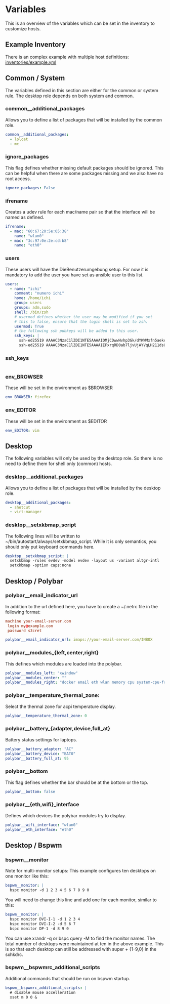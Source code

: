# Variables
This is an overview of the variables which can be set in the inventory to customize hosts.

## Example Inventory
There is an complex example with multiple host definitions: [inventories/example.yml](../inventories/example.yml)

## Common / System
The variables defined in this section are either for the common or system rule.
The desktop role depends on both system and common.

### common__additional_packages
Allows you to define a list of packages that will be installed by the common role.
```yaml
common__additional_packages:
  - lolcat
  - mc
```

### ignore_packages
This flag defines whether missing default packages should be ignored.
This can be helpful when there are some packages missing and we also have no root access.
```yaml
ignore_packages: False
```

### ifrename
Creates a udev rule for each mac/name pair so that the interface will be named as defined.
```yaml
ifrename:
  - mac: "60:67:20:5e:05:38"
    name: "wlan0"
  - mac: "3c:97:0e:2e:cd:b8"
    name: "eth0"
```

### users
These users will have the DieBenutzerumgebung setup.
For now it is mandatory to add the user you have set as ansible user to this list.
```yaml
users:
  - name: "ichi"
    comment: "numero ichi"
    home: /home/ichi
    group: users
    groups: adm,sudo
    shell: /bin/zsh
    # usermod defines whether the user may be modified if you set
    # this to false, ensure that the login shell is set to zsh.
    usermod: True
    # the following ssh pubkeys will be added to this user.
    ssh_keys: |
      ssh-ed25519 AAAAC3NzaC1lZDI1NTE5AAAAIOMjCDwwHvhp3Gk/dYKWMxfn5aekc22+NvuekydZja2d localhorst
      ssh-ed25519 AAAAC3NzaC1lZDI1NTE5AAAAIEFxrqRD0ab7ljvUjAYVqLH211dsUssr8ZGZ/N3riZOx schleppi
```

### ssh_keys
```yaml
```

### env_BROWSER
These will be set in the environment as $BROWSER
```yaml
env_BROWSER: firefox
```

### env_EDITOR
These will be set in the environment as $EDITOR
```yaml
env_EDITOR: vim
```

## Desktop
The following variables will only be used by the desktop role. So there is no need to define them for shell only (common) hosts.

### desktop__additional_packages
Allows you to define a list of packages that will be installed by the desktop role.
```yaml
desktop__additional_packages:
  - shotcut
  - virt-manager
```

### desktop__setxkbmap_script
The following lines will be written to ~/bin/autostart/always/setxkbmap_script.
While it is only semantics, you should only put keyboard commands here.
```yaml
desktop__setxkbmap_script: |
  setxkbmap -rules evdev -model evdev -layout us -variant altgr-intl
  setxkbmap -option caps:none
```

## Desktop / Polybar
### polybar__email_indicator_url
In addition to the url defined here, you have to create a ~/.netrc file in the following format:
```conf
machine your-email-server.com
 login my@example.com
 password s3cret
```
```yaml
polybar__email_indicator_url: imaps://your-email-server.com/INBOX
```

### polybar__modules_{left,center,right}
This defines which modules are loaded into the polybar.
```yaml
polybar__modules_left: "xwindow"
polybar__modules_center: ""
polybar__modules_right: "docker email eth wlan memory cpu system-cpu-frequency temperature system-cpu-loadavg filesystem battery xkeyboard pulseaudio date"
```

### polybar__temperature_thermal_zone:
Select the thermal zone for acpi temperature display.
```yaml
polybar__temperature_thermal_zone: 0
```
### polybar__battery_{adapter,device,full_at}
Battery status settings for laptops.
```yaml
polybar__battery_adapter: "AC"
polybar__battery_device: "BAT0"
polybar__battery_full_at: 95
```

### polybar__bottom
This flag defines whether the bar should be at the bottom or the top.
```yaml
polybar__bottom: false
```

### polybar__{eth,wifi}_interface
Defines which devices the polybar modules try to display.
```yaml
polybar__wifi_interface: "wlan0"
polybar__eth_interface: "eth0"
```

## Desktop / Bspwm
### bspwm__monitor
Note for multi-monitor setups:
This example configures ten desktops on one monitor like this:
```yaml
bspwm__monitor: |
  bspc monitor -d 1 2 3 4 5 6 7 8 9 0
```
You will need to change this line and add one for each monitor, similar to this:
```yaml
bspwm__monitor: |
  bspc monitor DVI-I-1 -d 1 2 3 4
  bspc monitor DVI-I-2 -d 5 6 7
  bspc monitor DP-1 -d 8 9 0
```
You can use xrandr -q or bspc query -M to find the monitor names.
The total number of desktops were maintained at ten in the above example.
This is so that each desktop can still be addressed with super + {1-9,0} in the sxhkdrc.

### bspwm__bspwmrc_additional_scripts
Additional commands that should be run on bspwm startup.
```yaml
bspwm__bspwmrc_additional_scripts: |
  # disable mouse accelleration
  xset m 0 0 &
```
